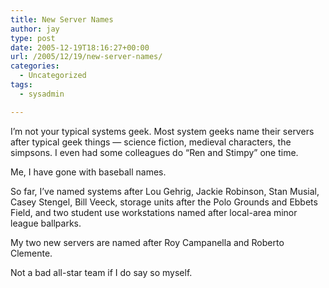 ```yaml
---
title: New Server Names
author: jay
type: post
date: 2005-12-19T18:16:27+00:00
url: /2005/12/19/new-server-names/
categories:
  - Uncategorized
tags:
  - sysadmin

---
```

I’m not your typical systems geek. Most system geeks name their servers after typical geek things — science fiction, medieval characters, the simpsons. I even had some colleagues do “Ren and Stimpy” one time.

Me, I have gone with baseball names.

So far, I’ve named systems after Lou Gehrig, Jackie Robinson, Stan Musial, Casey Stengel, Bill Veeck, storage units after the Polo Grounds and Ebbets Field, and two student use workstations named after local-area minor league ballparks.

My two new servers are named after Roy Campanella and Roberto Clemente.

Not a bad all-star team if I do say so myself.